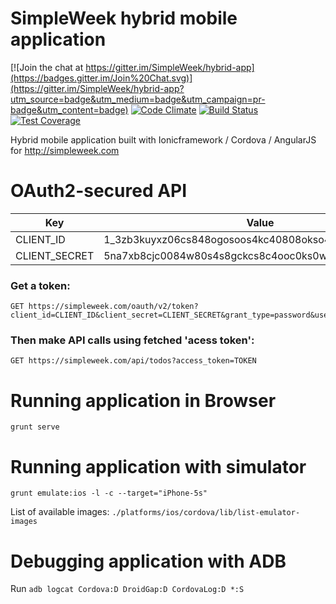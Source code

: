 # SimpleWeek hybrid mobile application

[![Join the chat at https://gitter.im/SimpleWeek/hybrid-app](https://badges.gitter.im/Join%20Chat.svg)](https://gitter.im/SimpleWeek/hybrid-app?utm_source=badge&utm_medium=badge&utm_campaign=pr-badge&utm_content=badge) [![Code Climate](https://codeclimate.com/github/SimpleWeek/hybrid-app/badges/gpa.svg)](https://codeclimate.com/github/SimpleWeek/hybrid-app) [![Build Status](https://travis-ci.org/SimpleWeek/hybrid-app.svg?branch=master)](https://travis-ci.org/SimpleWeek/hybrid-app) [![Test Coverage](https://codeclimate.com/github/SimpleWeek/hybrid-app/badges/coverage.svg)](https://codeclimate.com/github/SimpleWeek/hybrid-app)

Hybrid mobile application built with Ionicframework / Cordova / AngularJS for http://simpleweek.com

# OAuth2-secured API

Key  | Value
------------- | -------------
CLIENT_ID  | 1_3zb3kuyxz06cs848ogosoos4kc40808okso4o4gkgs4s0w4s4o
CLIENT_SECRET  | 5na7xb8cjc0084w80s4s8gckcs8c4ooc0ks0w0g8okwwkgsk88

### Get a token:
    GET https://simpleweek.com/oauth/v2/token?client_id=CLIENT_ID&client_secret=CLIENT_SECRET&grant_type=password&username=USERNAME&password=PASSWORD

### Then make API calls using fetched 'acess token':
    GET https://simpleweek.com/api/todos?access_token=TOKEN

# Running application in Browser

`grunt serve`

# Running application with simulator

`grunt emulate:ios -l -c --target="iPhone-5s"`

List of available images:
`./platforms/ios/cordova/lib/list-emulator-images`


# Debugging application with ADB

Run `adb logcat Cordova:D DroidGap:D CordovaLog:D *:S`
